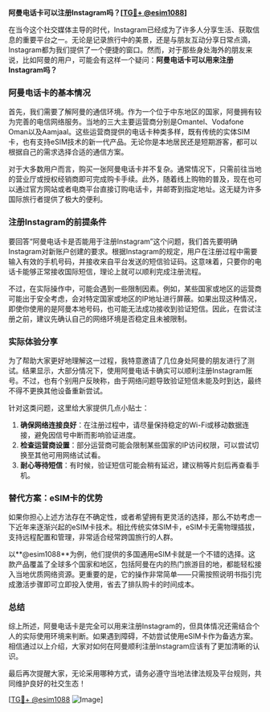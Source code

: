 **阿曼电话卡可以注册Instagram吗？[[TG💪+ @esim1088](https://t.me/s/esim1088)]**

在当今这个社交媒体主导的时代，Instagram已经成为了许多人分享生活、获取信息的重要平台之一。无论是记录旅行中的美景，还是与朋友互动分享日常点滴，Instagram都为我们提供了一个便捷的窗口。然而，对于那些身处海外的朋友来说，比如阿曼的用户，可能会有这样一个疑问：**阿曼电话卡可以用来注册Instagram吗？**

### 阿曼电话卡的基本情况

首先，我们需要了解阿曼的通信环境。作为一个位于中东地区的国家，阿曼拥有较为完善的电信网络服务。当地的三大主要运营商分别是Omantel、Vodafone Oman以及Aamjaal。这些运营商提供的电话卡种类多样，既有传统的实体SIM卡，也有支持eSIM技术的新一代产品。无论你是本地居民还是短期游客，都可以根据自己的需求选择合适的通信方案。

对于大多数用户而言，购买一张阿曼电话卡并不复杂。通常情况下，只需前往当地的营业厅或授权经销商即可完成购卡手续。此外，随着线上购物的普及，现在也可以通过官方网站或者电商平台直接订购电话卡，并邮寄到指定地址。这无疑为许多国际旅行者提供了极大的便利。

### 注册Instagram的前提条件

要回答“阿曼电话卡是否能用于注册Instagram”这个问题，我们首先要明确Instagram对新账户创建的要求。根据Instagram的规定，用户在注册过程中需要输入有效的手机号码，并接收来自平台发送的短信验证码。这意味着，只要你的电话卡能够正常接收国际短信，理论上就可以顺利完成注册流程。

不过，在实际操作中，可能会遇到一些限制因素。例如，某些国家或地区的运营商可能出于安全考虑，会对特定国家或地区的IP地址进行屏蔽。如果出现这种情况，即使你使用的是阿曼本地号码，也可能无法成功接收到验证短信。因此，在尝试注册之前，建议先确认自己的网络环境是否稳定且未被限制。

### 实际体验分享

为了帮助大家更好地理解这一过程，我特意邀请了几位身处阿曼的朋友进行了测试。结果显示，大部分情况下，使用阿曼电话卡确实可以顺利注册Instagram账号。不过，也有个别用户反映称，由于网络问题导致验证短信未能及时到达，最终不得不更换其他设备重新尝试。

针对这类问题，这里给大家提供几点小贴士：

1. **确保网络连接良好**：在注册过程中，请尽量保持稳定的Wi-Fi或移动数据连接，避免因信号中断而影响验证进度。
2. **检查运营商设置**：部分运营商可能会限制某些国家的IP访问权限，可以尝试切换至其他可用网络试试看。
3. **耐心等待短信**：有时候，验证短信可能会稍有延迟，建议稍等片刻后再查看手机。

### 替代方案：eSIM卡的优势

如果你担心上述方法存在不确定性，或者希望拥有更灵活的选择，那么不妨考虑一下近年来逐渐兴起的eSIM卡技术。相比传统实体SIM卡，eSIM卡无需物理插拔，支持远程配置和管理，非常适合经常跨国旅行的人群。

以**@esim1088**为例，他们提供的多国通用eSIM卡就是一个不错的选择。这款产品覆盖了全球多个国家和地区，包括阿曼在内的热门旅游目的地，都能轻松接入当地优质网络资源。更重要的是，它的操作非常简单——只需按照说明书指引完成激活步骤即可立即投入使用，省去了排队购卡的时间成本。

### 总结

综上所述，阿曼电话卡是完全可以用来注册Instagram的，但具体情况还需结合个人的实际使用环境来判断。如果遇到障碍，不妨尝试使用eSIM卡作为备选方案。相信通过以上介绍，大家对如何在阿曼顺利注册Instagram应该有了更加清晰的认识。

最后再次提醒大家，无论采用哪种方式，请务必遵守当地法律法规及平台规则，共同维护良好的社交生态！

[[TG💪+ @esim1088](https://t.me/s/esim1088) ![Image](https://i.postimg.cc/4NQfJmqS/Snipaste-2025-05-13-00-14-12.png)]
